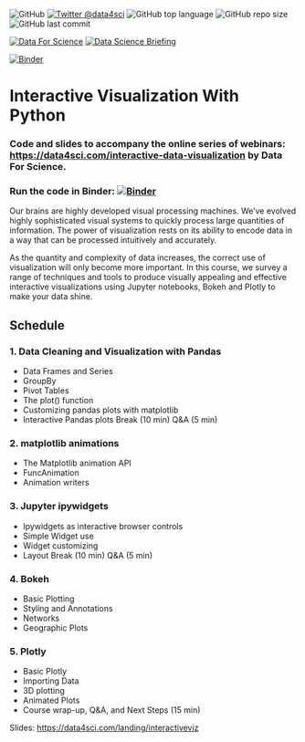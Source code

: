 ![GitHub](https://img.shields.io/github/license/DataForScience/InteractiveViz)
[![Twitter @data4sci](https://img.shields.io/twitter/follow/data4sci)](https://twitter.com/intent/follow?screen_name=data4sci)
![GitHub top language](https://img.shields.io/github/languages/top/DataForScience/InteractiveViz)
![GitHub repo size](https://img.shields.io/github/repo-size/DataForScience/InteractiveViz)
![GitHub last commit](https://img.shields.io/github/last-commit/DataForScience/InteractiveViz)

[![Data For Science](https://img.shields.io/badge/Graphs_For_Science-Subscribe-blue)](https://data4sci.substack.com/)
[![Data Science Briefing](https://img.shields.io/badge/Data_Science_Briefing-Subscribe-blue)](https://data4sci.com/newsletter)

[![Binder](https://mybinder.org/badge_logo.svg)](https://mybinder.org/v2/gh/DataForScience/InteractiveViz/master)

# Interactive Visualization With Python
### Code and slides to accompany the online series of webinars: https://data4sci.com/interactive-data-visualization by Data For Science.

### Run the code in Binder: [![Binder](https://mybinder.org/badge_logo.svg)](https://mybinder.org/v2/gh/DataForScience/InteractiveViz/master)

Our brains are highly developed visual processing machines. We’ve evolved highly sophisticated visual systems to quickly process large quantities of information. The power of visualization rests on its ability to encode data in a way that can be processed intuitively and accurately. 

As the quantity and complexity of data increases, the correct use of visualization will only become more important. In this course, we survey a range of techniques and tools to produce visually appealing and effective interactive visualizations using Jupyter notebooks, Bokeh and Plotly to make your data shine. 

## Schedule
### 1. Data Cleaning and Visualization with Pandas
- Data Frames and Series
- GroupBy
- Pivot Tables
- The plot() function
- Customizing pandas plots with matplotlib
- Interactive Pandas plots
Break (10 min)
Q&A (5 min)


### 2. matplotlib animations
- The Matplotlib animation API
- FuncAnimation
- Animation writers

### 3. Jupyter ipywidgets
- Ipywidgets as interactive browser controls
- Simple Widget use
- Widget customizing
- Layout
Break (10 min)
Q&A (5 min)

### 4. Bokeh
- Basic Plotting
- Styling and Annotations
- Networks
- Geographic Plots

### 5. Plotly
- Basic Plotly
- Importing Data
- 3D plotting
- Animated Plots
- Course wrap-up, Q&A, and Next Steps (15 min)

Slides: https://data4sci.com/landing/interactiveviz